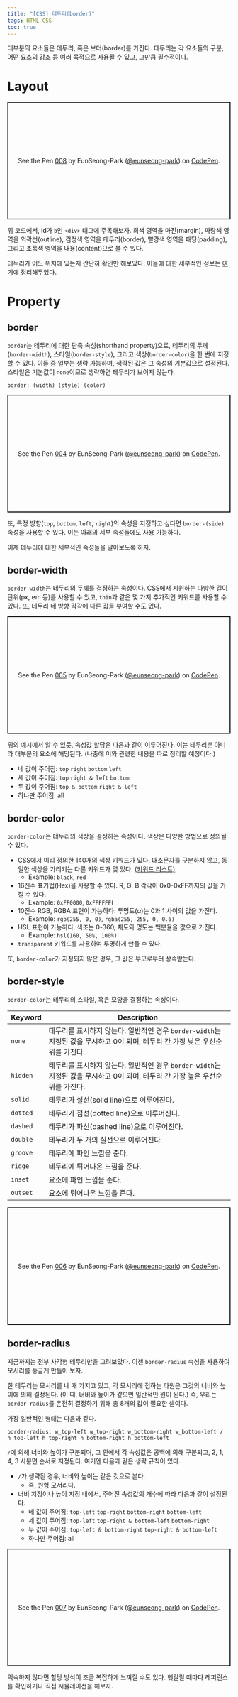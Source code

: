 ```yaml
---
title: "[CSS] 테두리(border)"
tags: HTML CSS
toc: true
---
```


대부분의 요소들은 테두리, 혹은 보더(border)를 가진다. 테두리는 각 요소들의 구분, 어떤 요소의 강조 등 여러 목적으로 사용될 수 있고, 그만큼 필수적이다. 

# Layout
<p class="codepen" data-height="265" data-theme-id="dark" data-default-tab="css,result" data-user="eunseong-park" data-slug-hash="gOaVvNY" style="height: 265px; box-sizing: border-box; display: flex; align-items: center; justify-content: center; border: 2px solid; margin: 1em 0; padding: 1em;" data-pen-title="008">
  <span>See the Pen <a href="https://codepen.io/eunseong-park/pen/gOaVvNY">
  008</a> by EunSeong-Park (<a href="https://codepen.io/eunseong-park">@eunseong-park</a>)
  on <a href="https://codepen.io">CodePen</a>.</span>
</p>
<script async src="https://static.codepen.io/assets/embed/ei.js"></script>

위 코드에서, id가 `b`인 `<div>` 태그에 주목해보자. 회색 영역을 마진(margin), 파랑색 영역을 외곽선(outline), 검정색 영역을 테두리(border), 빨강색 영역을 패딩(padding), 그리고 초록색 영역을 내용(content)으로 볼 수 있다. 

테두리가 어느 위치에 있는지 간단히 확인만 해보았다. 이들에 대한 세부적인 정보는 [여기](https://eunseong-park.github.io/2020/05/31/css-%EB%B0%95%EC%8A%A4%EB%AA%A8%EB%8D%B8.html)에 정리해두었다.

# Property
## border
`border`는 테두리에 대한 단축 속성(shorthand property)으로, 테두리의 두께(`border-width`), 스타일(`border-style`), 그리고 색상(`border-color`)을 한 번에 지정할 수 있다. 이들 중 일부는 생략 가능하며, 생략된 값은 그 속성의 기본값으로 설정된다. 스타일은 기본값이 `none`이므로 생략하면 테두리가 보이지 않는다.

`border: (width) (style) (color)`

<p class="codepen" data-height="265" data-theme-id="dark" data-default-tab="css,result" data-user="eunseong-park" data-slug-hash="GRpVrxq" style="height: 265px; box-sizing: border-box; display: flex; align-items: center; justify-content: center; border: 2px solid; margin: 1em 0; padding: 1em;" data-pen-title="004">
  <span>See the Pen <a href="https://codepen.io/eunseong-park/pen/GRpVrxq">
  004</a> by EunSeong-Park (<a href="https://codepen.io/eunseong-park">@eunseong-park</a>)
  on <a href="https://codepen.io">CodePen</a>.</span>
</p>

또, 특정 방향(`top`, `bottom`, `left`, `right`)의 속성을 지정하고 싶다면 `border-(side)` 속성을 사용할 수 있다. 이는 아래의 세부 속성들에도 사용 가능하다.

이제 테두리에 대한 세부적인 속성들을 알아보도록 하자.

## border-width
`border-width`는 테두리의 두께를 결정하는 속성이다. CSS에서 지원하는 다양한 길이 단위(px, em 등)를 사용할 수 있고, `thin`과 같은 몇 가지 추가적인 키워드를 사용할 수 있다. 또, 테두리 네 방향 각각에 다른 값을 부여할 수도 있다. 

<p class="codepen" data-height="265" data-theme-id="dark" data-default-tab="css,result" data-user="eunseong-park" data-slug-hash="dyYxJdv" style="height: 265px; box-sizing: border-box; display: flex; align-items: center; justify-content: center; border: 2px solid; margin: 1em 0; padding: 1em;" data-pen-title="005">
  <span>See the Pen <a href="https://codepen.io/eunseong-park/pen/dyYxJdv">
  005</a> by EunSeong-Park (<a href="https://codepen.io/eunseong-park">@eunseong-park</a>)
  on <a href="https://codepen.io">CodePen</a>.</span>
</p>

위의 예시에서 알 수 있듯, 속성값 할당은 다음과 같이 이루어진다. 이는 테두리뿐 아니라 대부분의 요소에 해당된다. (나중에 이와 관련한 내용을 따로 정리할 예정이다.)

- 네 값이 주어짐: `top` `right` `bottom` `left`
- 세 값이 주어짐: `top` `right & left` `bottom`
- 두 값이 주어짐: `top & bottom` `right & left`
- 하나만 주어짐: all

## border-color
`border-color`는 테두리의 색상을 결정하는 속성이다. 색상은 다양한 방법으로 정의될 수 있다.

- CSS에서 미리 정의한 140개의 색상 키워드가 있다. 대소문자를 구분하지 않고, 동일한 색상을 가리키는 다른 키워드가 몇 있다. [(키워드 리스트)](https://www.tutorialrepublic.com/css-reference/css-color-names.php)
  - Example: `black`, `red`
- 16진수 표기법(Hex)을 사용할 수 있다. R, G, B 각각이 0x0-0xFF까지의 값을 가질 수 있다.
  - Example: `0xFF0000`, `0xFFFFFF`(
- 10진수 RGB, RGBA 표현이 가능하다. 투명도($\alpha$)는 0과 1 사이의 값을 가진다.
  - Example: `rgb(255, 0, 0)`, `rgba(255, 255, 0, 0.6)`
- HSL 표현이 가능하다. 색조는 0-360, 채도와 명도는 백분율을 값으로 가진다.
  - Example: `hsl(160, 50%, 100%)`
- `transparent` 키워드를 사용하여 투명하게 만들 수 있다.

또, `border-color`가 지정되지 않은 경우, 그 값은 부모로부터 상속받는다.

## border-style
`border-color`는 테두리의 스타일, 혹은 모양을 결정하는 속성이다. 

Keyword | Description
---|---
`none` | 테두리를 표시하지 않는다. 일반적인 경우 `border-width`는 지정된 값을 무시하고 0이 되며, 테두리 간 가장 낮은 우선순위를 가진다.
`hidden` | 테두리를 표시하지 않는다. 일반적인 경우 `border-width`는 지정된 값을 무시하고 0이 되며, 테두리 간 가장 높은 우선순위를 가진다.
`solid` | 테두리가 실선(solid line)으로 이루어진다.
`dotted` | 테두리가 점선(dotted line)으로 이루어진다.
`dashed` | 테두리가 파선(dashed line)으로 이루어진다.
`double` | 테두리가 두 개의 실선으로 이루어진다.
`groove` | 테두리에 파인 느낌을 준다.
`ridge` | 테두리에 튀어나온 느낌을 준다.
`inset` | 요소에 파인 느낌을 준다.
`outset` | 요소에 튀어나온 느낌을 준다.

<p class="codepen" data-height="265" data-theme-id="dark" data-default-tab="html,result" data-user="eunseong-park" data-slug-hash="ExVqQYN" style="height: 265px; box-sizing: border-box; display: flex; align-items: center; justify-content: center; border: 2px solid; margin: 1em 0; padding: 1em;" data-pen-title="006">
  <span>See the Pen <a href="https://codepen.io/eunseong-park/pen/ExVqQYN">
  006</a> by EunSeong-Park (<a href="https://codepen.io/eunseong-park">@eunseong-park</a>)
  on <a href="https://codepen.io">CodePen</a>.</span>
</p>

## border-radius
지금까지는 전부 사각형 테두리만을 그려보았다. 이젠 `border-radius` 속성을 사용하여 모서리를 둥글게 만들어 보자.

한 테두리는 모서리를 네 개 가지고 있고, 각 모서리에 접하는 타원은 그것의 너비와 높이에 의해 결정된다. (이 때, 너비와 높이가 같으면 일반적인 원이 된다.) 즉, 우리는 `border-radius`를 온전히 결정하기 위해 총 8개의 값이 필요한 셈이다.

가장 일반적인 형태는 다음과 같다.

```
border-radius: w_top-left w_top-right w_bottom-right w_bottom-left / h_top-left h_top-right h_bottom-right h_bottom-left
```

`/`에 의해 너비와 높이가 구분되며, 그 안에서 각 속성값은 공백에 의해 구분되고, 2, 1, 4, 3 사분면 순서로 지정된다. 여기엔 다음과 같은 생략 규칙이 있다.

- `/`가 생략된 경우, 너비와 높이는 같은 것으로 본다.
  - 즉, 원형 모서리다.
- 너비 지정이나 높이 지정 내에서, 주어진 속성값의 개수에 따라 다음과 같이 설정된다.
  - 네 값이 주어짐: `top-left` `top-right` `bottom-right` `bottom-left`
  - 세 값이 주어짐: `top-left` `top-right & bottom-left` `bottom-right`
  - 두 값이 주어짐: `top-left & bottom-right` `top-right & bottom-left`
  - 하나만 주어짐: all

<p class="codepen" data-height="265" data-theme-id="dark" data-default-tab="css,result" data-user="eunseong-park" data-slug-hash="eYpqVEg" style="height: 265px; box-sizing: border-box; display: flex; align-items: center; justify-content: center; border: 2px solid; margin: 1em 0; padding: 1em;" data-pen-title="007">
  <span>See the Pen <a href="https://codepen.io/eunseong-park/pen/eYpqVEg">
  007</a> by EunSeong-Park (<a href="https://codepen.io/eunseong-park">@eunseong-park</a>)
  on <a href="https://codepen.io">CodePen</a>.</span>
</p>

익숙하지 않다면 할당 방식이 조금 복잡하게 느껴질 수도 있다. 헷갈릴 때마다 레퍼런스를 확인하거나 직접 시뮬레이션을 해보자.

<script async src="https://static.codepen.io/assets/embed/ei.js"></script>



